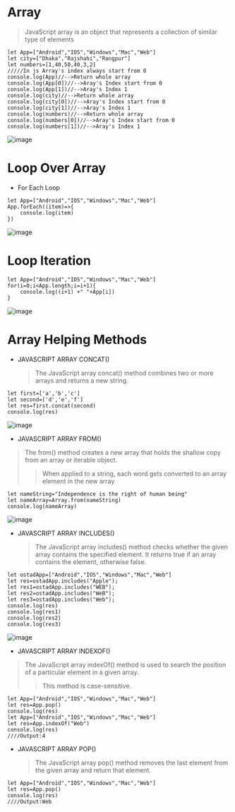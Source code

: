# Array
>JavaScript array is an object that represents a collection of similar type of elements
```
let App=["Android","IOS","Windows","Mac","Web"]
let city=["Dhaka","Rajshahi","Rangpur"]
let numbers=[1,40,50,40,3,2]
/////In js Array's index always start from 0
console.log(App)//-->Return whole array
console.log(App[0])//-->Aray's Index start from 0
console.log(App[1])//-->Aray's Index 1
console.log(city)//-->Return whole array
console.log(city[0])//-->Aray's Index start from 0 
console.log(city[1])//-->Aray's Index 1
console.log(numbers)//-->Return whole array
console.log(numbers[0])//-->Aray's Index start from 0 
console.log(numbers[1])//-->Aray's Index 1
```
![image](https://github.com/user-attachments/assets/05f415b2-07f8-4daa-9ab4-b65e0385f8f5)

# Loop Over Array
- For Each Loop
```
let App=["Android","IOS","Windows","Mac","Web"]
App.forEach((item)=>{
    console.log(item)
})
```
![image](https://github.com/user-attachments/assets/73d46218-074d-4f5d-8ec6-ad17b781f250)
# Loop Iteration 
```
let App=["Android","IOS","Windows","Mac","Web"]
for(i=0;i<App.length;i=i+1){
    console.log((i+1) +" "+App[i])
}
```
![image](https://github.com/user-attachments/assets/58e63cda-e26f-409e-a518-7a80bb789e76)
# Array Helping Methods
- JAVASCRIPT ARRAY CONCAT()
  >The JavaScript array concat() method combines two or more arrays and returns a new string.
```
let first=['a','b','c']
let second=['d','e','f']
let res=first.concat(second)
console.log(res)
```
![image](https://github.com/user-attachments/assets/4181e9ed-b680-41cb-bb2e-4eb1c3cd9cf2)
- JAVASCRIPT ARRAY FROM()
>The from() method creates a new array that holds the shallow copy from an array or iterable object.
>>When applied to a string, each word gets converted to an array element in the new array
```
let nameString="Independence is the right of human being"
let nameArray=Array.from(nameString)
console.log(nameArray)
```
![image](https://github.com/user-attachments/assets/4af5c769-ef60-4d5e-bdd7-b6248d584296)
- JAVASCRIPT ARRAY INCLUDES()
  >The JavaScript array includes() method checks whether the given array contains the specified element. It returns true if an array contains the element, otherwise false.
```
let ostadApp=["Android","IOS","Windows","Mac","Web"]
let res=ostadApp.includes("Apple");
let res1=ostadApp.includes("WEB");
let res2=ostadApp.includes("WeB");
let res3=ostadApp.includes("Web");
console.log(res)
console.log(res1)
console.log(res2)
console.log(res3)
```
![image](https://github.com/user-attachments/assets/632ee5c5-5f11-4999-9134-cdcec1de9527)

- JAVASCRIPT ARRAY INDEXOF()
>The JavaScript array indexOf() method is used to search the position of a particular element in a given array. 
>>This method is case-sensitive.
```
let App=["Android","IOS","Windows","Mac","Web"]
let res=App.pop()
console.log(res)
let App=["Android","IOS","Windows","Mac","Web"]
let res=App.indexOf("Web")
console.log(res)
////Output:4
```
- JAVASCRIPT ARRAY POP()
  >The JavaScript array pop() method removes the last element from the given array and return that element.
```
let App=["Android","IOS","Windows","Mac","Web"]
let res=App.pop()
console.log(res)
////Output:Web
```
